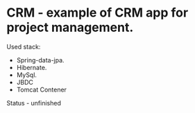 # CRM - example of CRM app for project management. 
Used stack:
- Spring-data-jpa.
- Hibernate.
- MySql.
- JBDC
- Tomcat Contener

Status - unfinished
